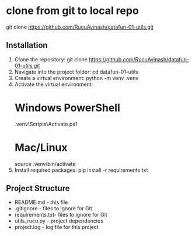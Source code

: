 # clone from git to local repo

git clone https://github.com/RucuAvinash/datafun-01-utils.git

## Installation

1. Clone the repository:
   git clone https://github.com/RucuAvinash/datafun-01-utils.git
2. Navigate into the project folder:
   cd datafun-01-utils
3. Create a virtual environment:
   python -m venv .venv
4. Activate the virtual environment:
   # Windows PowerShell
   .venv\Scripts\Activate.ps1
   # Mac/Linux
   source .venv/bin/activate
5. Install required packages:
   pip install -r requirements.txt

## Project Structure

- README.md - this file
- .gitignore - files to ignore for Git
- requirements.txt- files to ignore for Git
- utils_rucu.py - project dependencies 
- project.log - log file for this project
